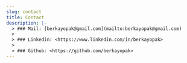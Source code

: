 ```yaml
---
slug: contact
title: Contact
description: |-
  > ### Mail: [berkayopak@gmail.com](mailto:berkayopak@gmail.com)
  >
  > ### Linkedin: <https://www.linkedin.com/in/berkayopak>
  >
  > ### Github: <https://github.com/berkayopak>
---
```

